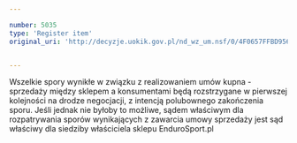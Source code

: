 ```yaml
---

number: 5035
type: 'Register item'
original_uri: 'http://decyzje.uokik.gov.pl/nd_wz_um.nsf/0/4F0657FFBD95620BC1257BAC0038E38E?OpenDocument'


---
```


Wszelkie spory wynikłe w związku z realizowaniem umów kupna - sprzedaży między sklepem a konsumentami będą rozstrzygane w pierwszej kolejności na drodze negocjacji, z intencją polubownego zakończenia sporu. Jeśli jednak nie byłoby to możliwe, sądem właściwym dla rozpatrywania sporów wynikających z zawarcia umowy sprzedaży jest sąd właściwy dla siedziby właściciela sklepu EnduroSport.pl
